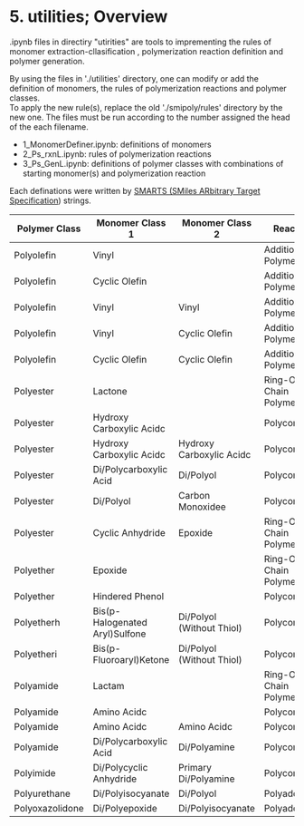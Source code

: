 # 5. utilities; Overview

.ipynb files in directiry "utirities" are tools to imprementing the rules of monomer extraction-cllasification , polymerization reaction definition and polymer generation.  

By using the files in './utilities' directory, one can modify or add the definition of monomers, the rules of polymerization reactions and polymer classes.  
To apply the new rule(s), replace the old './smipoly/rules' directory by the new one. The files must be run according to the number assigned the head of the each filename.  

  - 1_MonomerDefiner.ipynb: definitions of monomers  
  - 2_Ps_rxnL.ipynb: rules of polymerization reactions    
  - 3_Ps_GenL.ipynb: definitions of polymer classes with combinations of starting monomer(s) and polymerization reaction  

Each definations were written by [SMARTS (SMiles ARbitrary Target Specification](https://www.daylight.com/dayhtml_tutorials/languages/smarts/)) strings.  



| Polymer Class   | Monomer Class 1           | Monomer Class 2           | Reaction Type                 |
|-----------------|---------------------------|---------------------------|-------------------------------|
| Polyolefin      | Vinyl                    |                           | Addition Chain Polymerization |
| Polyolefin      | Cyclic Olefin            |                           | Addition Chain Polymerization |
| Polyolefin      | Vinyl                    | Vinyl                     | Addition Chain Polymerization |
| Polyolefin      | Vinyl                    | Cyclic Olefin             | Addition Chain Polymerization |
| Polyolefin      | Cyclic Olefin            | Cyclic Olefin             | Addition Chain Polymerization |
| Polyester       | Lactone                  |                           | Ring-Opening Chain Polymerization |
| Polyester       | Hydroxy Carboxylic Acidc |                           | Polycondensation             |
| Polyester       | Hydroxy Carboxylic Acidc | Hydroxy Carboxylic Acidc  | Polycondensation             |
| Polyester       | Di/Polycarboxylic Acid   | Di/Polyol                 | Polycondensation             |
| Polyester       | Di/Polyol                | Carbon Monoxidee          | Polycondensationf            |
| Polyester       | Cyclic Anhydride         | Epoxide                   | Ring-Opening Chain Polymerization |
| Polyether       | Epoxide                  |                           | Ring-Opening Chain Polymerization |
| Polyether       | Hindered Phenol          |                           | Polycondensationg            |
| Polyetherh      | Bis(p-Halogenated Aryl)Sulfone | Di/Polyol (Without Thiol) | Polycondensation             |
| Polyetheri      | Bis(p-Fluoroaryl)Ketone  | Di/Polyol (Without Thiol) | Polycondensation             |
| Polyamide       | Lactam                  |                           | Ring-Opening Chain Polymerization |
| Polyamide       | Amino Acidc             |                           | Polycondensation             |
| Polyamide       | Amino Acidc             | Amino Acidc               | Polycondensation             |
| Polyamide       | Di/Polycarboxylic Acid  | Di/Polyamine              | Polycondensation             |
| Polyimide       | Di/Polycyclic Anhydride | Primary Di/Polyamine      | Polycondensation             |
| Polyurethane    | Di/Polyisocyanate       | Di/Polyol                 | Polyaddition                 |
| Polyoxazolidone | Di/Polyepoxide          | Di/Polyisocyanate         | Polyaddition                 |

